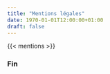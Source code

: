 ```yaml
---
title: "Mentions légales"
date: 1970-01-01T12:00:00+01:00
draft: false
---
```


{{< mentions >}}

### Fin 
